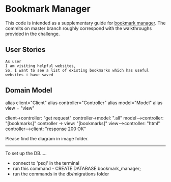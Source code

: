 # Bookmark Manager

This code is intended as a supplementary guide for [bookmark manager](https://github.com/makersacademy/course/tree/master/bookmark_manager). The commits on master branch roughly correspond with the walkthroughs provided in the challenge.

## User Stories

```
As user 
I am visiting helpful websites,
So, I want to see a list of existing bookmarks which has useful websites i have saved

```

## Domain Model

alias client="Client"
alias controller="Controller"
alias model="Model"
alias view = "view"

client->controller: "get request"
controller->model: ".all"
model-->controller: "[bookmarks]"
controller -> view:  "[bookmarks]"
view-->controller: "html"
controller-->client: "response 200 OK"

Please find the diagram in image folder. 

---------------

To set up the DB.....

- connect to 'psql' in the terminal
- run this command - CREATE DATABASE bookmark_manager;
- run the commands in the db/migrations folder


